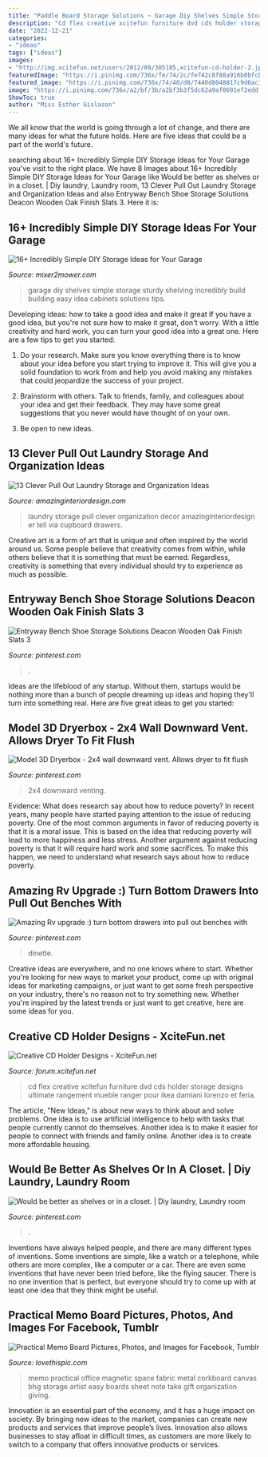 ```yaml
---
title: "Paddle Board Storage Solutions ~ Garage Diy Shelves Simple Storage Sturdy Shelving Incredibly Build Building Easy Idea Cabinets Solutions Tips"
description: "Cd flex creative xcitefun furniture dvd cds holder storage designs ultimate rangement mueble ranger pour ikea damiani lorenzo et feria"
date: "2022-12-21"
categories:
- "ideas"
tags: ["ideas"]
images:
- "http://img.xcitefun.net/users/2012/09/305185,xcitefun-cd-holder-2.jpg"
featuredImage: "https://i.pinimg.com/736x/fe/74/2c/fe742c8f88a916b0bfcbda2ab1d2788a--entryway-bench-entryway-ideas.jpg"
featured_image: "https://i.pinimg.com/736x/74/40/d8/7440d8048817c9d6ac327ac76558666f--dryers-laundry-room.jpg"
image: "https://i.pinimg.com/736x/a2/bf/3b/a2bf3b3f5dc62a9af0691ef2eddfa523--bench-with-storage-benches.jpg"
ShowToc: true
author: "Miss Esther Gislason"
---
```



We all know that the world is going through a lot of change, and there are many ideas for what the future holds. Here are five ideas that could be a part of the world's future.

	

		
searching about 16+ Incredibly Simple DIY Storage Ideas for Your Garage you've visit to the right place. We have 8 Images about 16+ Incredibly Simple DIY Storage Ideas for Your Garage like Would be better as shelves or in a closet. | Diy laundry, Laundry room, 13 Clever Pull Out Laundry Storage and Organization Ideas and also Entryway Bench Shoe Storage Solutions Deacon Wooden Oak Finish Slats 3. Here it is:
		
    
## 16+ Incredibly Simple DIY Storage Ideas For Your Garage

<img loading=lazy src="http://media.mixer2mower.com/wp-content/uploads/2014/02/Sturdy-Garage-Shelves-600x450.jpg" onerror="this.onerror=null;this.src='https://tse4.mm.bing.net/th?id=OIP.YrTdL3dQcPmMrY4Xi8Sp6gHaFj&amp;pid=15.1';" alt="16+ Incredibly Simple DIY Storage Ideas for Your Garage">

_Source: mixer2mower.com_

>garage diy shelves simple storage sturdy shelving incredibly build building easy idea cabinets solutions tips. 

	

Developing ideas: how to take a good idea and make it great
If you have a good idea, but you're not sure how to make it great, don't worry. With a little creativity and hard work, you can turn your good idea into a great one.
Here are a few tips to get you started:

1. Do your research. Make sure you know everything there is to know about your idea before you start trying to improve it. This will give you a solid foundation to work from and help you avoid making any mistakes that could jeopardize the success of your project.

2. Brainstorm with others. Talk to friends, family, and colleagues about your idea and get their feedback. They may have some great suggestions that you never would have thought of on your own.

3. Be open to new ideas.

    
## 13 Clever Pull Out Laundry Storage And Organization Ideas

<img loading=lazy src="http://www.amazinginteriordesign.com/wp-content/uploads/2017/03/13-clever-pull-out-laundry-storage-and-organization-ideas-7.jpg" onerror="this.onerror=null;this.src='https://tse1.mm.bing.net/th?id=OIP.AaNQhQj1v_4Syg2gglqIuAHaLB&amp;pid=15.1';" alt="13 Clever Pull Out Laundry Storage and Organization Ideas">

_Source: amazinginteriordesign.com_

>laundry storage pull clever organization decor amazinginteriordesign er tell via cupboard drawers. 

	

Creative art is a form of art that is unique and often inspired by the world around us. Some people believe that creativity comes from within, while others believe that it is something that must be earned. Regardless, creativity is something that every individual should try to experience as much as possible.

    
## Entryway Bench Shoe Storage Solutions Deacon Wooden Oak Finish Slats 3

<img loading=lazy src="https://i.pinimg.com/736x/fe/74/2c/fe742c8f88a916b0bfcbda2ab1d2788a--entryway-bench-entryway-ideas.jpg" onerror="this.onerror=null;this.src='https://tse4.mm.bing.net/th?id=OIP.41O62ZDw8aHKS6hQOxkF8AHaHa&amp;pid=15.1';" alt="Entryway Bench Shoe Storage Solutions Deacon Wooden Oak Finish Slats 3">

_Source: pinterest.com_

>. 

	

Ideas are the lifeblood of any startup. Without them, startups would be nothing more than a bunch of people dreaming up ideas and hoping they'll turn into something real. Here are five great ideas to get you started: 

    
## Model 3D Dryerbox - 2x4 Wall Downward Vent. Allows Dryer To Fit Flush

<img loading=lazy src="https://i.pinimg.com/736x/74/40/d8/7440d8048817c9d6ac327ac76558666f--dryers-laundry-room.jpg" onerror="this.onerror=null;this.src='https://tse3.mm.bing.net/th?id=OIP.Ok4QRovct-QpxGGxRyJSAgHaGE&amp;pid=15.1';" alt="Model 3D Dryerbox - 2x4 wall downward vent. Allows dryer to fit flush">

_Source: pinterest.com_

>2x4 downward venting. 

	

Evidence: What does research say about how to reduce poverty?
In recent years, many people have started paying attention to the issue of reducing poverty. One of the most common arguments in favor of reducing poverty is that it is a moral issue. This is based on the idea that reducing poverty will lead to more happiness and less stress. Another argument against reducing poverty is that it will require hard work and some sacrifices. To make this happen, we need to understand what research says about how to reduce poverty.

    
## Amazing Rv Upgrade :) Turn Bottom Drawers Into Pull Out Benches With

<img loading=lazy src="https://i.pinimg.com/736x/a2/bf/3b/a2bf3b3f5dc62a9af0691ef2eddfa523--bench-with-storage-benches.jpg" onerror="this.onerror=null;this.src='https://tse3.mm.bing.net/th?id=OIP.3CuC0o1MhEe0-8_aSjctDQHaCx&amp;pid=15.1';" alt="Amazing Rv upgrade :) turn bottom drawers into pull out benches with">

_Source: pinterest.com_

>dinette. 

	

Creative ideas are everywhere, and no one knows where to start. Whether you're looking for new ways to market your product, come up with original ideas for marketing campaigns, or just want to get some fresh perspective on your industry, there's no reason not to try something new. Whether you're inspired by the latest trends or just want to get creative, here are some ideas for you.

    
## Creative CD Holder Designs - XciteFun.net

<img loading=lazy src="http://img.xcitefun.net/users/2012/09/305185,xcitefun-cd-holder-2.jpg" onerror="this.onerror=null;this.src='https://tse1.mm.bing.net/th?id=OIP.Cibq24HUbC7MNMzvW9B5EQHaE3&amp;pid=15.1';" alt="Creative CD Holder Designs - XciteFun.net">

_Source: forum.xcitefun.net_

>cd flex creative xcitefun furniture dvd cds holder storage designs ultimate rangement mueble ranger pour ikea damiani lorenzo et feria. 

	

The article, "New Ideas," is about new ways to think about and solve problems. One idea is to use artificial intelligence to help with tasks that people currently cannot do themselves. Another idea is to make it easier for people to connect with friends and family online. Another idea is to create more affordable housing.

    
## Would Be Better As Shelves Or In A Closet. | Diy Laundry, Laundry Room

<img loading=lazy src="https://i.pinimg.com/736x/a5/71/aa/a571aafc3a5df532d48b954a6df2ca7b--laundry-organizer-shelf-brackets.jpg" onerror="this.onerror=null;this.src='https://tse4.mm.bing.net/th?id=OIP.pI-9a8WMV3uU9TkRAZKFjQHaMY&amp;pid=15.1';" alt="Would be better as shelves or in a closet. | Diy laundry, Laundry room">

_Source: pinterest.com_

>. 

	

Inventions have always helped people, and there are many different types of inventions. Some inventions are simple, like a watch or a telephone, while others are more complex, like a computer or a car. There are even some inventions that have never been tried before, like the flying saucer. There is no one invention that is perfect, but everyone should try to come up with at least one idea that they think might be useful.

    
## Practical Memo Board Pictures, Photos, And Images For Facebook, Tumblr

<img loading=lazy src="http://www.lovethispic.com/uploaded_images/31779-Practical-Memo-Board.jpg" onerror="this.onerror=null;this.src='https://tse3.mm.bing.net/th?id=OIP.DrMoSpq2eELt7XQwd4iwXwHaJ3&amp;pid=15.1';" alt="Practical Memo Board Pictures, Photos, and Images for Facebook, Tumblr">

_Source: lovethispic.com_

>memo practical office magnetic space fabric metal corkboard canvas bhg storage artist easy boards sheet note take gift organization giving. 

	

Innovation is an essential part of the economy, and it has a huge impact on society. By bringing new ideas to the market, companies can create new products and services that improve people’s lives. Innovation also allows businesses to stay afloat in difficult times, as customers are more likely to switch to a company that offers innovative products or services.

